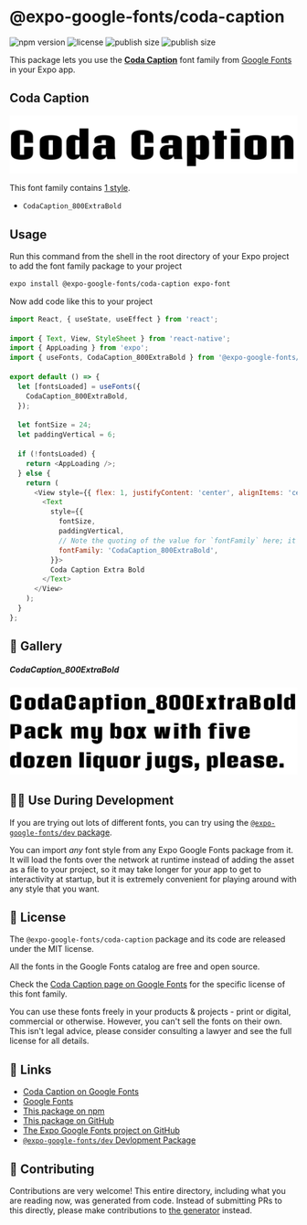 # @expo-google-fonts/coda-caption

![npm version](https://flat.badgen.net/npm/v/@expo-google-fonts/coda-caption)
![license](https://flat.badgen.net/github/license/expo/google-fonts)
![publish size](https://flat.badgen.net/packagephobia/install/@expo-google-fonts/coda-caption)
![publish size](https://flat.badgen.net/packagephobia/publish/@expo-google-fonts/coda-caption)

This package lets you use the [**Coda Caption**](https://fonts.google.com/specimen/Coda+Caption) font family from [Google Fonts](https://fonts.google.com/) in your Expo app.

## Coda Caption

![Coda Caption](./font-family.png)

This font family contains [1 style](#-gallery).

- `CodaCaption_800ExtraBold`

## Usage

Run this command from the shell in the root directory of your Expo project to add the font family package to your project
```sh
expo install @expo-google-fonts/coda-caption expo-font
```

Now add code like this to your project
```js
import React, { useState, useEffect } from 'react';

import { Text, View, StyleSheet } from 'react-native';
import { AppLoading } from 'expo';
import { useFonts, CodaCaption_800ExtraBold } from '@expo-google-fonts/coda-caption';

export default () => {
  let [fontsLoaded] = useFonts({
    CodaCaption_800ExtraBold,
  });

  let fontSize = 24;
  let paddingVertical = 6;

  if (!fontsLoaded) {
    return <AppLoading />;
  } else {
    return (
      <View style={{ flex: 1, justifyContent: 'center', alignItems: 'center' }}>
        <Text
          style={{
            fontSize,
            paddingVertical,
            // Note the quoting of the value for `fontFamily` here; it expects a string!
            fontFamily: 'CodaCaption_800ExtraBold',
          }}>
          Coda Caption Extra Bold
        </Text>
      </View>
    );
  }
};

```

## 🔡 Gallery

##### CodaCaption_800ExtraBold
![CodaCaption_800ExtraBold](./CodaCaption_800ExtraBold.ttf.png)


## 👩‍💻 Use During Development

If you are trying out lots of different fonts, you can try using the [`@expo-google-fonts/dev` package](https://github.com/expo/google-fonts/tree/master/font-packages/dev#readme).

You can import *any* font style from any Expo Google Fonts package from it. It will load the fonts
over the network at runtime instead of adding the asset as a file to your project, so it may take longer
for your app to get to interactivity at startup, but it is extremely convenient
for playing around with any style that you want.

## 📖 License

The `@expo-google-fonts/coda-caption` package and its code are released under the MIT license.

All the fonts in the Google Fonts catalog are free and open source.

Check the [Coda Caption page on Google Fonts](https://fonts.google.com/specimen/Coda+Caption) for the specific license of this font family.

You can use these fonts freely in your products & projects - print or digital, commercial or otherwise. However, you can't sell the fonts on their own. This isn't legal advice, please consider consulting a lawyer and see the full license for all details.

## 🔗 Links

- [Coda Caption on Google Fonts](https://fonts.google.com/specimen/Coda+Caption)
- [Google Fonts](https://fonts.google.com/)
- [This package on npm](https://www.npmjs.com/package/@expo-google-fonts/coda-caption)
- [This package on GitHub](https://github.com/expo/google-fonts/tree/master/font-packages/coda-caption)
- [The Expo Google Fonts project on GitHub](https://github.com/expo/google-fonts)
- [`@expo-google-fonts/dev` Devlopment Package](https://github.com/expo/google-fonts/tree/master/font-packages/dev)

## 🤝 Contributing

Contributions are very welcome! This entire directory, including what you are reading now, was generated from code. Instead of submitting PRs to this directly, please make contributions to [the generator](https://github.com/expo/google-fonts/tree/master/packages/generator) instead.
